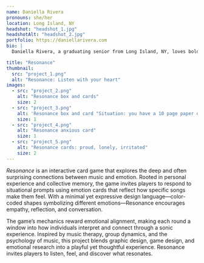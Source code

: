 ```yaml
---
name: Daniella Rivera
pronouns: she/her
location: Long Island, NY
headshot: "headshot_1.jpg"
headshotAlt: "headshot_2.jpg"
portfolio: https://daniellarivera.com
bio: |
  Daniella Rivera, a graduating senior from Long Island, NY, loves bold visuals, playful branding, and designing with emotion in mind. Her thesis project, Resonance, dives into how music connects us through feeling and interaction. When she’s not designing, she’s probably gaming, vibing to Ricky Montgomery, or enjoying the rain with a new playlist on repeat.

title: "Resonance"
thumbnail:
  src: "project_1.png"
  alt: "Resonance: Listen with your heart"
images:
  - src: "project_2.png"
    alt: "Resonance box and cards"
    size: 2
  - src: "project_3.png"
    alt: 'Resonance box and card "Situation: you have a 10 page paper due tonight that you didn''t start."'
    size: 1
  - src: "project_4.png"
    alt: "Resonance anxious card"
    size: 1
  - src: "project_5.png"
    alt: "Resonance cards: proud, lonely, irritated"
    size: 2
---
```


_Resonance_ is an interactive card game that explores the deep and often surprising connections between music and emotion. Rooted in personal experience and collective memory, the game invites players to respond to situational prompts using emotion cards that reflect how specific songs make them feel. With a minimal yet expressive design language—color-coded shapes symbolizing different emotions—Resonance encourages empathy, reflection, and conversation.

The game’s mechanics reward emotional alignment, making each round a window into how individuals interpret and connect through a sonic experience. Inspired by music therapy, group dynamics, and the psychology of music, this project blends graphic design, game design, and emotional research into a playful yet thoughtful experience. Resonance invites players to listen, feel, and discover what resonates.
